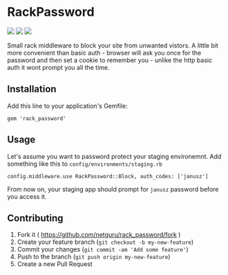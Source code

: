 # RackPassword
![](http://img.shields.io/gem/v/rack_password.svg?style=flat-square)
[![](http://img.shields.io/codeclimate/github/netguru/rack_password.svg?style=flat-square)](https://codeclimate.com/github/netguru/rack_password)
[![](http://img.shields.io/travis/netguru/rack_password.svg?style=flat-square)](ps://travis-ci.org/netguru/rack_password)

Small rack middleware to block your site from unwanted vistors. A little bit more convenient than basic auth - browser will ask you once for the password and then set a cookie to remember you - unlike the http basic auth it wont prompt you all the time.

## Installation

Add this line to your application's Gemfile:

    gem 'rack_password'

## Usage

Let's assume you want to password protect your staging environemnt. Add something like this to `config/environments/staging.rb `


```
config.middleware.use RackPassword::Block, auth_codes: ['janusz']
```

From now on, your staging app should prompt for `janusz` password before you access it.

## Contributing

1. Fork it ( https://github.com/netguru/rack_password/fork )
2. Create your feature branch (`git checkout -b my-new-feature`)
3. Commit your changes (`git commit -am 'Add some feature'`)
4. Push to the branch (`git push origin my-new-feature`)
5. Create a new Pull Request

